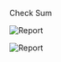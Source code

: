 Check Sum

![Report](https://img.shields.io/badge/area-67881-blue.svg)

![Report](https://img.shields.io/badge/simulation_time-66000ns-blue.svg)
